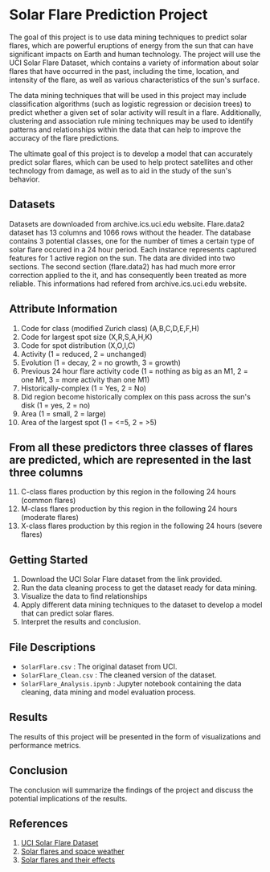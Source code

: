 # Solar Flare Prediction Project

The goal of this project is to use data mining techniques to predict solar flares, which are powerful eruptions of energy from the sun that can have significant impacts on Earth and human technology. The project will use the UCI Solar Flare Dataset, which contains a variety of information about solar flares that have occurred in the past, including the time, location, and intensity of the flare, as well as various characteristics of the sun's surface.

The data mining techniques that will be used in this project may include classification algorithms (such as logistic regression or decision trees) to predict whether a given set of solar activity will result in a flare. Additionally, clustering and association rule mining techniques may be used to identify patterns and relationships within the data that can help to improve the accuracy of the flare predictions.

The ultimate goal of this project is to develop a model that can accurately predict solar flares, which can be used to help protect satellites and other technology from damage, as well as to aid in the study of the sun's behavior.

## Datasets

Datasets are downloaded from archive.ics.uci.edu website. Flare.data2 dataset has 13 columns and 1066 rows without the header. The database contains 3 potential classes, one for the number of times a certain type of solar flare occured in a 24 hour period. Each instance represents captured features for 1 active region on the sun. The data are divided into two sections. The second section (flare.data2) has had much more error correction applied to the it, and has consequently been treated as more reliable. This informations had refered from archive.ics.uci.edu website.

## Attribute Information

1. Code for class (modified Zurich class) (A,B,C,D,E,F,H)
2. Code for largest spot size (X,R,S,A,H,K)
3. Code for spot distribution (X,O,I,C)
4. Activity (1 = reduced, 2 = unchanged)
5. Evolution (1 = decay, 2 = no growth, 3 = growth)
6. Previous 24 hour flare activity code (1 = nothing as big as an M1, 2 = one M1, 3 = more activity than one M1)
7. Historically-complex (1 = Yes, 2 = No)
8. Did region become historically complex on this pass across the sun's disk (1 = yes, 2 = no)
9. Area (1 = small, 2 = large)
10. Area of the largest spot (1 = <=5, 2 = >5)

## From all these predictors three classes of flares are predicted, which are represented in the last three columns

11. C-class flares production by this region in the following 24 hours (common flares)
12. M-class flares production by this region in the following 24 hours (moderate flares)
13. X-class flares production by this region in the following 24 hours (severe flares)

## Getting Started

1. Download the UCI Solar Flare dataset from the link provided.
2. Run the data cleaning process to get the dataset ready for data mining.
3. Visualize the data to find relationships
4. Apply different data mining techniques to the dataset to develop a model that can predict solar flares.
5. Interpret the results and conclusion.

## File Descriptions

* `SolarFlare.csv` : The original dataset from UCI.
* `SolarFlare_Clean.csv` : The cleaned version of the dataset.
* `SolarFlare_Analysis.ipynb` : Jupyter notebook containing the data cleaning, data mining and model evaluation process.

## Results

The results of this project will be presented in the form of visualizations and performance metrics.

## Conclusion

The conclusion will summarize the findings of the project and discuss the potential implications of the results.

## References

1. [UCI Solar Flare Dataset](https://archive.ics.uci.edu/ml/datasets/Solar+Flare)
2. [Solar flares and space weather](https://www.swpc.noaa.gov/phenomena/solar-flares)
3. [Solar flares and their effects](https://www.nasa.gov/mission_pages/sunearth/spaceweather/index.html)
